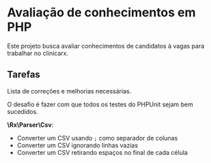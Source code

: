 # Avaliação de conhecimentos em PHP

Este projeto busca avaliar conhecimentos de candidatos à vagas para trabalhar no clinicarx.


## Tarefas

Lista de correções e melhorias necessárias.

O desafio é fazer com que todos os testes do PHPUnit sejam bem sucedidos.

**\Rx\Parser\Csv**:  

- Converter um CSV usando `;` como separador de colunas
- Converter um CSV ignorando linhas vazias
- Converter um CSV retirando espaços no final de cada célula

